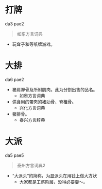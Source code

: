 # 打牌
da3 pae2
> 如东方言词典
- 玩耷子和等纸牌游戏。

# 大排
da6 pae2
+ 猪肩胛骨及所附肌肉。此为分割出售的品名。
  * 如皋方言词典
+ 供食用的带肉的猪肋骨、脊椎骨。
  * 兴化方言词典
+ 猪排骨。
  * 泰兴方言辞典

# 大派
da5 pae5
> 泰州方言词典2
- “大派头”的简称，为显派头在用钱上做大方状
  - 大家都是工薪阶层，没得必要耍～。
